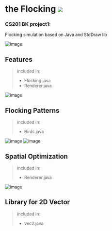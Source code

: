 # the Flocking     <a href="https://hits.seeyoufarm.com"><img src="https://hits.seeyoufarm.com/api/count/incr/badge.svg?url=https%3A%2F%2Fgithub.com%2FXDzzzzzZyq%2Fthe-Flocking&count_bg=%234000A1&title_bg=%23006BFA&icon=riseup.svg&icon_color=%23FFFFFF&title=hits&edge_flat=false"/></a>
### CS201 BK project1: 
Flocking simulation based on Java and StdDraw lib 

![image](https://user-images.githubusercontent.com/81028185/215097274-a86a0002-3553-4173-9685-51ee0e7f8393.png)

## Features
> included in:
> - Flocking.java
> - Renderer.java

![image](https://user-images.githubusercontent.com/81028185/215752959-349942b6-37e8-4b4e-823e-30ed2d8d2aef.png)


## Flocking Patterns
> included in:
> - Birds.java

![image](https://user-images.githubusercontent.com/81028185/215752633-a41017b2-71d0-41cc-8634-d6d4a8557c47.png)
![image](https://user-images.githubusercontent.com/81028185/215752725-c6689747-549d-4019-9ccb-99423add6d00.png)


## Spatial Optimization
> included in:
> - Renderer.java

![image](https://user-images.githubusercontent.com/81028185/215752555-96315cc6-4ef0-40fa-b4f5-615311032866.png)


## Library for 2D Vector
> included in:
> - vec2.java
